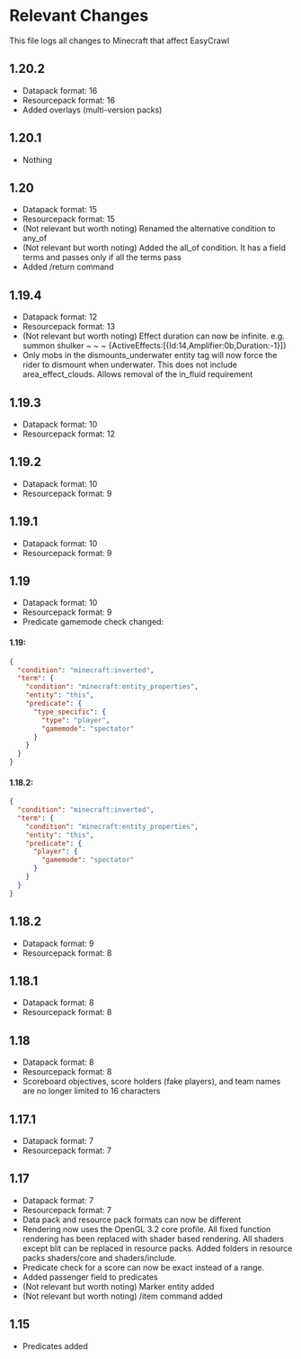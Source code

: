 # Relevant Changes
This file logs all changes to Minecraft that affect EasyCrawl

## 1.20.2
- Datapack format: 16
- Resourcepack format: 16
- Added overlays (multi-version packs)



## 1.20.1
- Nothing



## 1.20
- Datapack format: 15
- Resourcepack format: 15
- (Not relevant but worth noting) Renamed the alternative condition to any_of
- (Not relevant but worth noting) Added the all_of condition. It has a field terms and passes only if all the terms pass
- Added /return command



## 1.19.4
- Datapack format: 12
- Resourcepack format: 13
- (Not relevant but worth noting) Effect duration can now be infinite. e.g. summon shulker ~ ~ ~ {ActiveEffects:[{Id:14,Amplifier:0b,Duration:-1}]}
- Only mobs in the dismounts_underwater entity tag will now force the rider to dismount when underwater. This does not include area_effect_clouds. Allows removal of the in_fluid requirement



## 1.19.3
- Datapack format: 10
- Resourcepack format: 12

## 1.19.2
- Datapack format: 10
- Resourcepack format: 9

## 1.19.1
- Datapack format: 10
- Resourcepack format: 9



## 1.19
- Datapack format: 10
- Resourcepack format: 9
- Predicate gamemode check changed:

#### 1.19:
```json
{
  "condition": "minecraft:inverted",
  "term": {
    "condition": "minecraft:entity_properties",
    "entity": "this",
    "predicate": {
      "type_specific": {
        "type": "player",
        "gamemode": "spectator"
      }
    }
  }
}
```

#### 1.18.2:
```json
{
  "condition": "minecraft:inverted",
  "term": {
    "condition": "minecraft:entity_properties",
    "entity": "this",
    "predicate": {
      "player": {
        "gamemode": "spectator"
      }
    }
  }
}
```


## 1.18.2
- Datapack format: 9
- Resourcepack format: 8

## 1.18.1
- Datapack format: 8
- Resourcepack format: 8



## 1.18
- Datapack format: 8
- Resourcepack format: 8
- Scoreboard objectives, score holders (fake players), and team names are no longer limited to 16 characters



## 1.17.1
- Datapack format: 7
- Resourcepack format: 7



## 1.17
- Datapack format: 7
- Resourcepack format: 7
- Data pack and resource pack formats can now be different
- Rendering now uses the OpenGL 3.2 core profile. All fixed function rendering has been replaced with shader based rendering. All shaders except blit can be replaced in resource packs. Added folders in resource packs shaders/core and shaders/include.
- Predicate check for a score can now be exact instead of a range.
- Added passenger field to predicates
- (Not relevant but worth noting) Marker entity added
- (Not relevant but worth noting) /item command added



## 1.15
- Predicates added